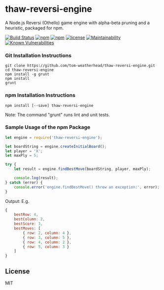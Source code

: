 # thaw-reversi-engine
A Node.js Reversi (Othello) game engine with alpha-beta pruning and a heuristic, packaged for npm.

[![Build Status](https://secure.travis-ci.org/tom-weatherhead/thaw-reversi-engine.svg)](https://travis-ci.org/tom-weatherhead/thaw-reversi-engine)
[![npm](https://img.shields.io/npm/v/thaw-reversi-engine.svg)](https://www.npmjs.com/package/thaw-reversi-engine)
[![npm](https://img.shields.io/npm/dm/thaw-reversi-engine.svg)](https://www.npmjs.com/package/thaw-reversi-engine)
[![license](https://img.shields.io/github/license/mashape/apistatus.svg)](https://github.com/tom-weatherhead/thaw-reversi-engine/blob/master/LICENSE)
[![Maintainability](https://api.codeclimate.com/v1/badges/547c20d9044f10b69c44/maintainability)](https://codeclimate.com/github/tom-weatherhead/thaw-reversi-engine/maintainability)
[![Known Vulnerabilities](https://snyk.io/test/github/tom-weatherhead/thaw-reversi-engine/badge.svg?targetFile=package.json&package-lock.json)](https://snyk.io/test/github/tom-weatherhead/thaw-reversi-engine?targetFile=package.json&package-lock.json)

### Git Installation Instructions

```
git clone https://github.com/tom-weatherhead/thaw-reversi-engine.git
cd thaw-reversi-engine
npm install -g grunt
npm install
grunt
```

### npm Installation Instructions

```
npm install [--save] thaw-reversi-engine
```

Note: The command "grunt" runs lint and unit tests.

### Sample Usage of the npm Package

```js
let engine = require('thaw-reversi-engine');

let boardString = engine.createInitialBoard();
let player = 'X';
let maxPly = 5;

try {
	let result = engine.findBestMove(boardString, player, maxPly);

	console.log(result);
} catch (error) {
	console.error('engine.findBestMove() threw an exception:', error);
}
```
Output: E.g.

```js
{
	bestRow: 4,
	bestColumn: 2,
	bestScore: 3,
	bestMoves: [
		{ row: 2, column: 4 },
		{ row: 3, column: 5 },
		{ row: 4, column: 2 },
		{ row: 5, column: 3 }
	]
}
```

## License
MIT
